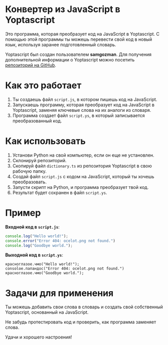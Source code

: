 # Конвертер из JavaScript в Yoptascript

Это программа, которая преобразует код на JavaScript в Yoptascript. С помощью этой программы ты можешь перевести свой код в новый язык, используя заранее подготовленный словарь.

Yoptascript был создан пользователем **samgozman**. Для получения дополнительной информации о Yoptascript можно посетить [репозиторий на GitHub](https://github.com/samgozman/YoptaScript/).

# Как это работает

1. Ты создаешь файл `script.js`, в котором пишешь код на JavaScript.
2. Запускаешь программу, которая преобразует код на JavaScript в Yoptascript, заменяя ключевые слова на их аналоги из словаря.
3. Программа создает файл `script.ys`, в который записывается преобразованный код.

# Как использовать

1. Установи Python на свой компьютер, если он еще не установлен.
2. Склонируй репозиторий.
3. Скопируй файл `dictionary.ts` из репозитория Yoptascript в свою рабочую папку.
4. Создай файл `script.js` с кодом на JavaScript, который ты хочешь преобразовать.
5. Запусти скрипт на Python, и программа преобразует твой код.
6. Результат будет сохранен в файл `script.ys`.

# Пример

**Входной код в `script.js`**:
```javascript
console.log("Hello world!");
console.error("Error 404: ocelot.png not found.")
console.log("Goodbye world.");
```

**Выходной код в `script.ys`**:
```
красноглазое.чмо("Hello world!");
consoloe.папандос("Error 404: ocelot.png not found.")
красноглазое.чмо("Goodbye world.");
```

# Задачи для применения

Ты можешь добавить свои слова в словарь и создать свой собственный Yoptascript, основанный на JavaScript.

Не забудь протестировать код и проверить, как программа заменяет слова.

Удачи и хорошего настроения!
